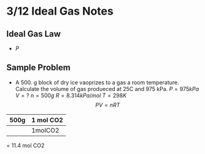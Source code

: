 # 3/12 Ideal Gas Notes
## Ideal Gas Law
- $P$
## Sample Problem
- A 500. g block of dry ice vaoprizes to a gas a room temperature. Calculate the volume of gas produeced at 25C and 975 kPa.
$P = 975 kPa$
$V = ?$
$n = 500g$
$R = 8.314 kPa/mol$
$T = 298K$
$$ PV = nRT $$

| 500g | 1 mol CO2 |
|--|--|
| | 1molCO2 |
= 11.4 mol CO2



<!--stackedit_data:
eyJoaXN0b3J5IjpbLTExMjA1MjM0MCw0NjM2NjUwMjNdfQ==
-->